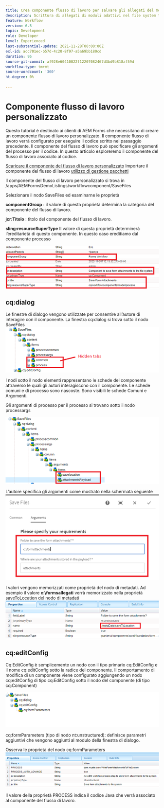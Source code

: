 ```yaml
---
title: Crea componente flusso di lavoro per salvare gli allegati del modulo nel file system
description: Scrittura di allegati di moduli adattivi nel file system tramite un componente flusso di lavoro personalizzato
feature: Workflow
version: 6.5
topic: Development
role: Developer
level: Experienced
last-substantial-update: 2021-11-28T00:00:00Z
exl-id: acc701ec-b57d-4c20-8f97-a5a69bb180cd
duration: 95
source-git-commit: af928e60410022f12207082467d3bd9b818af59d
workflow-type: tm+mt
source-wordcount: '360'
ht-degree: 0%

---
```


# Componente flusso di lavoro personalizzato

Questo tutorial è destinato ai clienti di AEM Forms che necessitano di creare un componente flusso di lavoro personalizzato. Il componente flusso di lavoro verrà configurato per eseguire il codice scritto nel passaggio precedente. Il componente del flusso di lavoro può specificare gli argomenti del processo per il codice. In questo articolo esploreremo il componente del flusso di lavoro associato al codice.


[Scaricare il componente del flusso di lavoro personalizzato](assets/saveFiles.zip)
Importare il componente del flusso di lavoro [utilizzo di gestione pacchetti](http://localhost:4502/crx/packmgr/index.jsp)

Il componente del flusso di lavoro personalizzato si trova in /apps/AEMFormsDemoListings/workflowcomponent/SaveFiles

Selezionare il nodo SaveFiles ed esaminarne le proprietà

**componentGroup** : il valore di questa proprietà determina la categoria del componente del flusso di lavoro.

**jcr:Titolo** : titolo del componente del flusso di lavoro.

**sling:resourceSuperType** Il valore di questa proprietà determinerà l’ereditarietà di questo componente. In questo caso ereditiamo dal componente processo


![component-properties](assets/component-properties1.png)

## cq:dialog

Le finestre di dialogo vengono utilizzate per consentire all’autore di interagire con il componente. La finestra cq:dialog si trova sotto il nodo SaveFiles
![cq-dialog](assets/cq-dialog.png)

I nodi sotto il nodo elementi rappresentano le schede del componente attraverso le quali gli autori interagiscono con il componente. Le schede comuni e di processo sono nascoste. Sono visibili le schede Comuni e Argomenti.

Gli argomenti di processo per il processo si trovano sotto il nodo processargs

![process-args](assets/process-arguments.png)

L’autore specifica gli argomenti come mostrato nella schermata seguente
![workflow-component](assets/custom-workflow-component.png)

I valori vengono memorizzati come proprietà del nodo di metadati. Ad esempio il valore **c:\formsallegati** verrà memorizzato nella proprietà saveToLocation del nodo di metadati
![salva-posizione](assets/save-to-location.png)

## cq:editConfig

Cq:EditConfig è semplicemente un nodo con il tipo primario cq:EditConfig e il nome cq:editConfig sotto la radice del componente. Il comportamento di modifica di un componente viene configurato aggiungendo un nodo cq:editConfig di tipo cq:EditConfig sotto il nodo del componente (di tipo cq:Component)

![edit-config](assets/cq-edit-config.png)

cq:formParameters (tipo di nodo nt:unstructured): definisce parametri aggiuntivi che vengono aggiunti al modulo della finestra di dialogo.


Osserva le proprietà del nodo cq:formParameters
![from-parameters-properties](assets/form-parameters-properties.png)

Il valore della proprietà PROCESS indica il codice Java che verrà associato al componente del flusso di lavoro.
